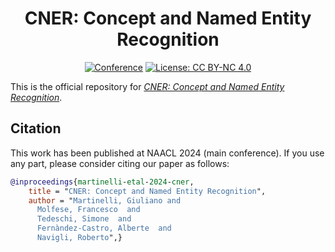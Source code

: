 <div align="center">

# CNER: Concept and Named Entity Recognition


[![Conference](https://img.shields.io/badge/NAACL-2024-red)](https://2024.naacl.org/)
[![License: CC BY-NC 4.0](https://img.shields.io/badge/License-CC%20BY--NC%204.0-green.svg)](https://creativecommons.org/licenses/by-nc/4.0/)

</div>


This is the official repository for [*CNER: Concept and Named Entity Recognition*](https://aclanthology.org/2024.eacl-long.135/).  

## Citation
This work has been published at NAACL 2024 (main conference). If you use any part, please consider citing our paper as follows:
```bibtex
@inproceedings{martinelli-etal-2024-cner,
    title = "CNER: Concept and Named Entity Recognition",
    author = "Martinelli, Giuliano and
      Molfese, Francesco  and
      Tedeschi, Simone  and
      Fernàndez-Castro, Alberte  and
      Navigli, Roberto",}
```

